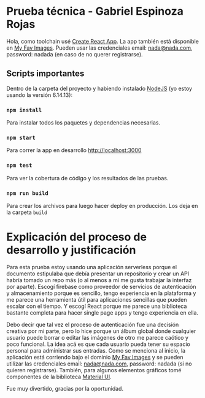 # Prueba técnica - Gabriel Espinoza Rojas

Hola, como toolchain usé [Create React App](https://github.com/facebook/create-react-app). La app también está disponible en 
[My Fav Images](https://my-fav-imgs.web.app/). Pueden usar las credenciales email: nada@nada.com, password: nadada (en caso de no querer registrarse).
## Scripts importantes

Dentro de la carpeta del proyecto y habiendo instalado [NodeJS](https://nodejs.org/es/download/) (yo estoy usando la versión 6.14.13): 

### `npm install`

Para instalar todos los paquetes y dependencias necesarias.

### `npm start`

Para correr la app en desarrollo [http://localhost:3000](http://localhost:3000)
### `npm test`

Para ver la cobertura de código y los resultados de las pruebas.

### `npm run build`

Para crear los archivos para luego hacer deploy en producción. Los deja en la carpeta `build`

# Explicación del proceso de desarrollo y justificación

Para esta prueba estoy usando una aplicación serverless porque el documento estipulaba que debía presentar un repositorio y crear un API habría tomado un repo más (o al menos a mí me gusta trabajar la interfaz por aparte). Escogí firebase como proveedor de servicios de autenticación y almacenamiento porque es sencillo, tengo experiencia en la plataforma y me parece una herramienta útil para aplicaciones sencillas que pueden escalar con el tiempo. Y escogí React porque me parece una biblioteca bastante completa para hacer single page apps y tengo experiencia en ella.

Debo decir que tal vez el proceso de autenticación fue una decisión creativa por mi parte, pero lo hice porque un álbum global donde cualquier usuario puede borrar o editar las imágenes de otro me parece caótico y poco funcional. La idea acá es que cada usuario pueda tener su espacio personal para administrar sus entradas. Como se menciona al inicio, la aplicación está corriendo bajo el dominio [My Fav Images](https://my-fav-imgs.web.app/) y se pueden utilizar las credenciales email: nada@nada.com, password: nadada (si no quieren registrarse). También, para algunos elementos gráficos tomé componentes de la biblioteca [Material UI](https://mui.com/).

Fue muy divertido, gracias por la oportunidad.

